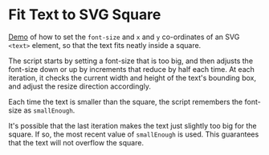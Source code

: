 # Fit Text to SVG Square #

[Demo](https://funforks.github.io/fit-text-to-svg-square) of how to set the `font-size` and `x` and `y` co-ordinates of an SVG `<text>` element, so that the text fits neatly inside a square.

The script starts by setting a font-size that is too big, and then adjusts the font-size down or up by increments that reduce by half each time. At each iteration, it checks the current width and height of the text's bounding box, and adjust the resize direction accordingly.

Each time the text is smaller than the square, the script remembers the font-size as `smallEnough`.

It's possible that the last iteration makes the text just slightly too big for the square. If so, the most recent value of
`smallEnough` is used. This guarantees that the text will not overflow the square.
